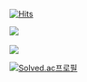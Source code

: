 [![Hits](https://hits.seeyoufarm.com/api/count/incr/badge.svg?url=https%3A%2F%2Fgithub.com%2Fisayaksh&count_bg=%2379C83D&title_bg=%23555555&icon=&icon_color=%23E7E7E7&title=hits&edge_flat=false)](https://hits.seeyoufarm.com)

<img src="https://github-readme-stats.vercel.app/api/top-langs/?username=isayaksh&layout=compact"><br><br>
<img src="https://github-readme-stats.vercel.app/api?username=isayaksh&show_icons=true">

<!-- Baek Joon -->
[![Solved.ac프로필](http://mazassumnida.wtf/api/v2/generate_badge?boj=isayaksh)](https://solved.ac/isayaksh)

<!---
isayaksh/isayaksh is a ✨ special ✨ repository because its `README.md` (this file) appears on your GitHub profile.
You can click the Preview link to take a look at your changes.
--->
